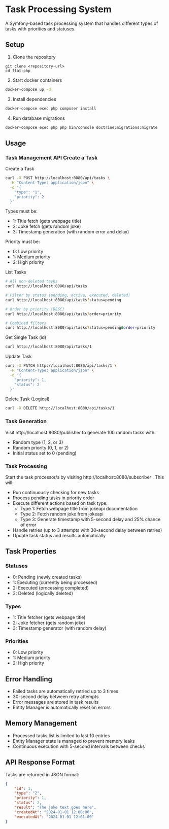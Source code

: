 # Task Processing System

A Symfony-based task processing system that handles different types of tasks with priorities and statuses.

## Setup

1. Clone the repository
```
git clone <repository-url>
cd flat-php
```

2. Start docker containers
```bash
docker-compose up -d
```

3. Install dependencies
```bash
docker-compose exec php composer install
```

4. Run database migrations
```bash
docker-compose exec php php bin/console doctrine:migrations:migrate
```

## Usage
### Task Management API Create a Task
Create a Task
```bash
curl -X POST http://localhost:8080/api/tasks \
  -H "Content-Type: application/json" \
  -d '{
    "type": "1",
    "priority": 2
  }'
```
Types must be:
- 1: Title fetch (gets webpage title)
- 2: Joke fetch (gets random joke)
- 3: Timestamp generation (with random error and delay)

Priority must be:
- 0: Low priority
- 1: Medium priority
- 2: High priority

 List Tasks
```bash
# All non-deleted tasks
curl http://localhost:8080/api/tasks

# Filter by status (pending, active, executed, deleted)
curl http://localhost:8080/api/tasks?status=pending

# Order by priority (DESC)
curl http://localhost:8080/api/tasks?order=priority

# Combined filters
curl http://localhost:8080/api/tasks?status=pending&order=priority
```
 Get Single Task (id)
```bash
curl http://localhost:8080/api/tasks/1
```
 Update Task
```bash
curl -X PATCH http://localhost:8080/api/tasks/1 \
  -H "Content-Type: application/json" \
  -d '{
    "priority": 1,
    "status": 2
  }'
```
 Delete Task (Logical)
```bash
curl -X DELETE http://localhost:8080/api/tasks/1
```

### Task Generation
Visit http://localhost:8080/publisher to generate 100 random tasks with:

- Random type (1, 2, or 3)
- Random priority (0, 1, or 2)
- Initial status set to 0 (pending)
### Task Processing
Start the task processor/s by visiting http://localhost:8080/subscriber . This will:

- Run continuously checking for new tasks
- Process pending tasks in priority order
- Execute different actions based on task type:
  - Type 1: Fetch webpage title from jokeapi documentation
  - Type 2: Fetch random joke from jokeapi
  - Type 3: Generate timestamp with 5-second delay and 25% chance of error
- Handle retries (up to 3 attempts with 30-second delay between retries)
- Update task status and results automatically
## Task Properties
### Statuses
- 0: Pending (newly created tasks)
- 1: Executing (currently being processed)
- 2: Executed (processing completed)
- 3: Deleted (logically deleted)
### Types
- 1: Title fetcher (gets webpage title)
- 2: Joke fetcher (gets random joke)
- 3: Timestamp generator (with random delay)
### Priorities
- 0: Low priority
- 1: Medium priority
- 2: High priority
## Error Handling
- Failed tasks are automatically retried up to 3 times
- 30-second delay between retry attempts
- Error messages are stored in task results
- Entity Manager is automatically reset on errors
## Memory Management
- Processed tasks list is limited to last 10 entries
- Entity Manager state is managed to prevent memory leaks
- Continuous execution with 5-second intervals between checks
## API Response Format
Tasks are returned in JSON format:

```json
{
    "id": 1,
    "type": "2",
    "priority": 1,
    "status": 2,
    "result": "The joke text goes here",
    "createdAt": "2024-01-01 12:00:00",
    "executedAt": "2024-01-01 12:01:00"
}
 ```
```